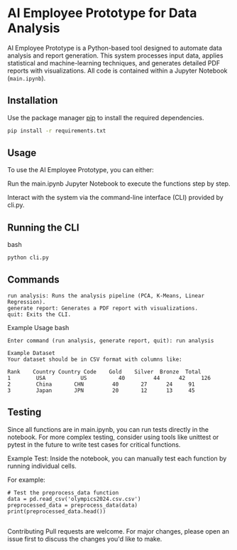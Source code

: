 # AI Employee Prototype for Data Analysis

AI Employee Prototype is a Python-based tool designed to automate data analysis and report generation. This system processes input data, applies statistical and machine-learning techniques, and generates detailed PDF reports with visualizations. All code is contained within a Jupyter Notebook (`main.ipynb`).

## Installation

Use the package manager [pip](https://pip.pypa.io/en/stable/) to install the required dependencies.

```bash
pip install -r requirements.txt
```
## Usage
To use the AI Employee Prototype, you can either:

Run the main.ipynb Jupyter Notebook to execute the functions step by step.

Interact with the system via the command-line interface (CLI) provided by cli.py.

## Running the CLI
bash
```
python cli.py
```
## Commands
```
run analysis: Runs the analysis pipeline (PCA, K-Means, Linear Regression).
generate report: Generates a PDF report with visualizations.
quit: Exits the CLI.
```
Example Usage
bash
```
Enter command (run analysis, generate report, quit): run analysis

Example Dataset
Your dataset should be in CSV format with columns like:

Rank	Country	Country Code	Gold	Silver	Bronze	Total
1	     USA	       US	       40	      44	  42	 126
2	     China	     CHN	     40	      27	  24	 91
3	     Japan	     JPN	     20	      12	  13	 45
```
## Testing
Since all functions are in main.ipynb, you can run tests directly in the notebook. For more complex testing, consider using tools like unittest or pytest in the future to write test cases for critical functions.

Example Test:
Inside the notebook, you can manually test each function by running individual cells. 

For example:
```
# Test the preprocess_data function
data = pd.read_csv('olympics2024.csv.csv')
preprocessed_data = preprocess_data(data)
print(preprocessed_data.head())
```
## 
Contributing Pull requests are welcome. For major changes, please open an issue first to discuss the changes you'd like to make.











